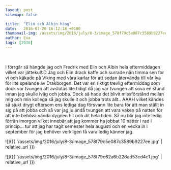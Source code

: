 ```yaml
---
layout: post
sitemap: false

title:  "Elin och Albin-häng"
date:   2016-07-20 16:12:18 +0100
thumbnail-img: /assets/img/2016/july/8-3/image_578f79c5e087c3589b9227ee.jpg
author: Eva
tags: [2016]
---
```


 




I förrgår så hängde jag och Fredrik med Elin och Albin hela eftermiddagen vilket var jättekul!:D Jag och Elin drack kaffe och surrade nån timma sen for vi och käkade på Viking med våra karlar för att sedan återvända till vår lya för lite spelande av Drakborgen. Det var en riktigt trevlig eftermiddag som dock var tvungen att avslutas lite tidigt då jag var tvungen att sova en stund innan jag skulle iväg och jobba. Dock så hade det blivit missförstånd mellan mig och min kollega så jag skulle it och jobba trots allt.. AAAH vilket kändes så sjukt drygt eftersom ens lediga dag försvann lite bara för att man ställt in sig på att jobba och så var jag ju ändå tvungen att vara vaken på natten för att inte behöva vända dygnen hit och dit hela tiden. Så nu blir jag inte ledig förrän imorgon vilket innebär att jag kommer ha jobbat 10 nätter i rad i princip... tur att jag har tagit semester hela augusti och en vecka in i september för jag behöver verkligen få vara ledig känner jag.

![]({{ '/assets/img/2016/july/8-3/image_578f79c5e087c3589b9227ee.jpg'  | relative_url }})

![]({{ '/assets/img/2016/july/8-3/image_578f79c62a6b226ad53cd4c1.jpg'  | relative_url }})

